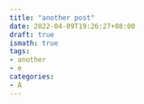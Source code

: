 ```yaml
---
title: "another post"
date: 2022-04-09T19:26:27+08:00
draft: true
ismath: true
tags:
- another
- e
categories:
- A
---
```

